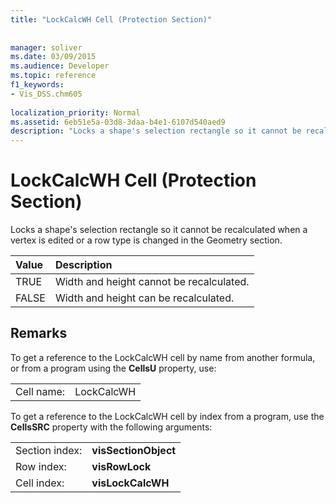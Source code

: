 ```yaml
---
title: "LockCalcWH Cell (Protection Section)"
 
 
manager: soliver
ms.date: 03/09/2015
ms.audience: Developer
ms.topic: reference
f1_keywords:
- Vis_DSS.chm605
 
localization_priority: Normal
ms.assetid: 6eb51e5a-03d8-3daa-b4e1-6107d540aed9
description: "Locks a shape's selection rectangle so it cannot be recalculated when a vertex is edited or a row type is changed in the Geometry section."
---
```


# LockCalcWH Cell (Protection Section)

Locks a shape's selection rectangle so it cannot be recalculated when a vertex is edited or a row type is changed in the Geometry section.
  
|**Value**|**Description**|
|:-----|:-----|
| TRUE  <br/> | Width and height cannot be recalculated.  <br/> |
| FALSE  <br/> | Width and height can be recalculated.  <br/> |
   
## Remarks

To get a reference to the LockCalcWH cell by name from another formula, or from a program using the **CellsU** property, use: 
  
|||
|:-----|:-----|
| Cell name:  <br/> | LockCalcWH  <br/> |
   
To get a reference to the LockCalcWH cell by index from a program, use the **CellsSRC** property with the following arguments: 
  
|||
|:-----|:-----|
| Section index:  <br/> |**visSectionObject** <br/> |
| Row index:  <br/> |**visRowLock** <br/> |
| Cell index:  <br/> |**visLockCalcWH** <br/> |
   

